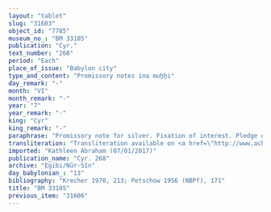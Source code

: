 ```yaml
---
layout: "tablet"
slug: "31603"
object_id: "7785"
museum_no_: "BM 33105"
publication: "Cyr."
text_number: "268"
period: "Each"
place_of_issue: "Babylon city"
type_and_content: "Promissory notes ina muẖẖi"
day_remark: "-"
month: "VI"
month_remark: "-"
year: "7"
year_remark: "-"
king: "Cyr"
king_remark: "-"
paraphrase: "Promissory note for silver. Fixation of interest. Pledge of a house and third party guarantor.<br /> <strong>B</strong> owes 1 mina of silver to <strong>A</strong>, to be paid in Kislīm (IX). The silver debt bears a yearly interest of 12 shekels per mina (i.e. 20%). The payment is secured by the pledge of the debtor&rsquo;s house, which is (located?) in [&hellip;] Ninurta. <strong>C<sub>1</sub></strong> and <strong>C<sub>2</sub></strong> act as guarantors for the payment. Witnesses.<br /> &nbsp;<br /> <strong>A </strong>= Itti-Marduk-balāṭu/Nab&ucirc;-ahhē-iddin//Egibi; <strong>B </strong>= Bēl-iddin/Marduk-mukīn-apli//Ile&#39;&#39;i-Marduk; <strong>C<sub>1 </sub></strong>= [P]N/Bānia//Kānik-bābi; <strong>C<sub>2 </sub></strong>= Balāṭu/Dumuq//Gahal"
transliteration: "Transliteration available on <a href=\"http://www.achemenet.com/fr/item/?/sources-textuelles/textes-par-langues-et-ecritures/babylonien/archives-egibi/1671210\" target=\"_blank\">Achemenet</a>"
imported: "Kathleen Abraham (07/01/2017)"
publication_name: "Cyr. 268"
archive: "Egibi/Nūr-Sîn"
day_babylonian_: "13"
bibliography: "Krecher 1970, 213; Petschow 1956 (NBPf), 171"
title: "BM 33105"
previous_item: "31606"
---
```

